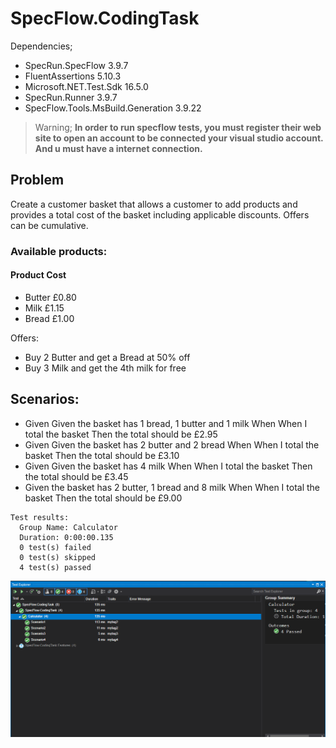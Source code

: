 # SpecFlow.CodingTask

Dependencies;

- SpecRun.SpecFlow 3.9.7
- FluentAssertions 5.10.3
- Microsoft.NET.Test.Sdk 16.5.0
- SpecRun.Runner 3.9.7
- SpecFlow.Tools.MsBuild.Generation 3.9.22

> Warning;  **In order to run specflow tests, you must register their web site to open an account to be connected your visual studio account. And u must have a internet connection.**

## Problem
Create a customer basket that allows a customer to add products and provides a total cost of the basket including applicable discounts. Offers can be cumulative.

### Available products:

#### Product Cost
- Butter £0.80
- Milk £1.15
- Bread £1.00

Offers:
- Buy 2 Butter and get a Bread at 50% off
- Buy 3 Milk and get the 4th milk for free


## Scenarios:

- Given Given the basket has 1 bread, 1 butter and 1 milk When When I total the basket Then the total should be £2.95
- Given Given the basket has 2 butter and 2 bread When When I total the basket Then the total should be £3.10
- Given Given the basket has 4 milk When When I total the basket Then the total should be £3.45
- Given the basket has 2 butter, 1 bread and 8 milk When When I total the basket Then the total should be £9.00

```
Test results:
  Group Name: Calculator
  Duration: 0:00:00.135
  0 test(s) failed
  0 test(s) skipped
  4 test(s) passed
  ```

![Test Results](/SpecFlow.CodingTask/ResultImg/coding_task_test_resullt.PNG)
